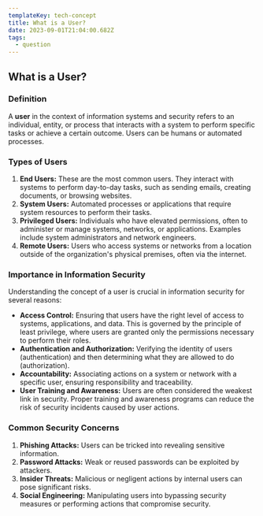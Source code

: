 ```yaml
---
templateKey: tech-concept
title: What is a User?
date: 2023-09-01T21:04:00.682Z
tags:
  - question
---
```


## What is a User?

### Definition
A **user** in the context of information systems and security refers to an individual, entity, or process that interacts with a system to perform specific tasks or achieve a certain outcome. Users can be humans or automated processes.

### Types of Users

1. **End Users:** These are the most common users. They interact with systems to perform day-to-day tasks, such as sending emails, creating documents, or browsing websites.
2. **System Users:** Automated processes or applications that require system resources to perform their tasks.
3. **Privileged Users:** Individuals who have elevated permissions, often to administer or manage systems, networks, or applications. Examples include system administrators and network engineers.
4. **Remote Users:** Users who access systems or networks from a location outside of the organization's physical premises, often via the internet.

### Importance in Information Security

Understanding the concept of a user is crucial in information security for several reasons:

- **Access Control:** Ensuring that users have the right level of access to systems, applications, and data. This is governed by the principle of least privilege, where users are granted only the permissions necessary to perform their roles.
- **Authentication and Authorization:** Verifying the identity of users (authentication) and then determining what they are allowed to do (authorization).
- **Accountability:** Associating actions on a system or network with a specific user, ensuring responsibility and traceability.
- **User Training and Awareness:** Users are often considered the weakest link in security. Proper training and awareness programs can reduce the risk of security incidents caused by user actions.

### Common Security Concerns

1. **Phishing Attacks:** Users can be tricked into revealing sensitive information.
2. **Password Attacks:** Weak or reused passwords can be exploited by attackers.
3. **Insider Threats:** Malicious or negligent actions by internal users can pose significant risks.
4. **Social Engineering:** Manipulating users into bypassing security measures or performing actions that compromise security.

